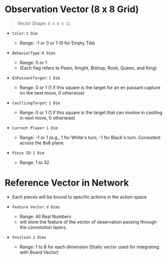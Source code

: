 # Observation Vector (8 x 8 Grid)

> Vector Shape: ```8 X 8 X 11```

- ```Color```: ```1 Dim```
    - Range: -1 or 0 or 1 (0 for Empty Tile)

- ```BehaviorType```: ```6 Dims``` 
    - Range: 0 or 1
    - (Each flag refers to Pawn, Knight, Bishop, Rook, Queen, and King)

- ```EnPassantTarget```: ```1 Dim```
    - Range: 0 or 1 (1 if this square is the target for an en passant capture on the next move, 0 otherwise)

- ```CastliingTarget```: ```1 Dim```
    - Range: 0 or 1 (1 if this square is the target that can involve in castling in next move, 0 otherwise)

- ```Current Player```: ```1 Dim```
    - Range: -1 or 1 (e.g., 1 for White's turn, -1 for Black's turn. Consistent across the 8x8 plane.

- ```Piece ID```: ```1 Dim```
    - Range: 1 to 32

# Reference Vector in Network
- Each pieces will be bound to specific actions in the action space

- ```Feature Vector```: ```V Dims```
    - Range: All Real Numbers
    - will store the feature of the vector of observation passing through the convolution layers.

- ```Position```: ```2 Dims``` 
    - Range: 1 to 8 for each dimension (Static vector used for integrating with Board Vector)